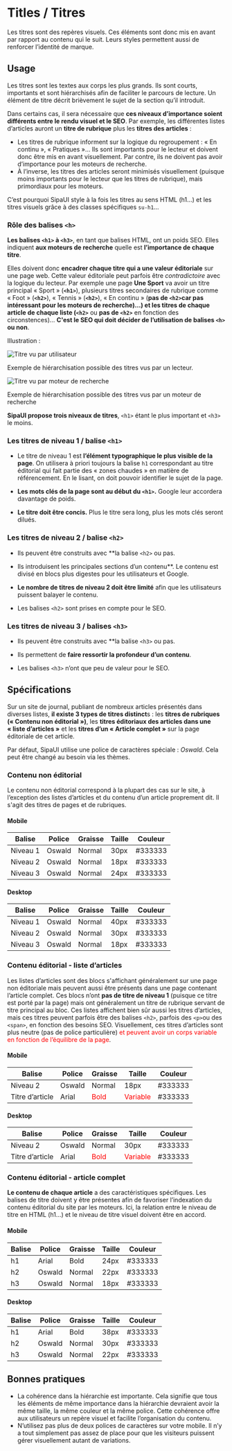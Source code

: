   # Titles / Titres

Les titres sont des repères visuels. Ces éléments sont donc mis en avant par rapport au contenu qui le suit. Leurs styles permettent aussi de renforcer l’identité de marque.


## Usage
Les titres sont les textes aux corps les plus grands. Ils sont courts, importants et sont hiérarchisés afin de faciliter le parcours de lecture. Un élément de titre décrit brièvement le sujet de la section qu’il introduit.

Dans certains cas, il sera nécessaire que **ces niveaux d’importance soient différents entre le rendu visuel et le SEO**. Par exemple, les différentes listes d’articles auront un **titre de rubrique** plus les **titres des articles**&nbsp;:
- Les titres de rubrique informent sur la logique du regroupement&nbsp;: «&nbsp;En continu&nbsp;», «&nbsp;Pratiques&nbsp;»… Ils sont importants pour le lecteur et doivent donc être mis en avant visuellement. Par contre, ils ne doivent pas avoir d’importance pour les moteurs de recherche.
- À l’inverse, les titres des articles seront minimisés visuellement (puisque moins importants pour le lecteur que les titres de rubrique), mais primordiaux pour les moteurs.

C’est pourquoi SipaUI style à la fois les titres au sens HTML (h1…) et les titres visuels grâce à des classes spécifiques `su-h1`…

### Rôle des balises `<h>`
**Les balises `<h1>` à `<h3>`**, en tant que balises HTML, ont un poids SEO. Elles indiquent **aux moteurs de recherche** quelle est **l’importance de chaque titre**.

Elles doivent donc **encadrer chaque titre qui a une valeur éditoriale** sur une page web. Cette valeur éditoriale peut parfois être *contradictoire* avec la logique du lecteur. Par exemple une page **Une Sport** va avoir un titre principal «&nbsp;Sport&nbsp;» (**`<h1>`**), plusieurs titres secondaires de rubrique comme «&nbsp;Foot&nbsp;» (**`<h2>`**), «&nbsp;Tennis&nbsp;» (**`<h2>`**), «&nbsp;En continu&nbsp;» (**pas de `<h2>`**car pas intéressant pour les moteurs de recherche)…) et les titres de chaque article de chaque liste (**`<h2>`** ou **pas de `<h2>`** en fonction des circonstences)… **C'est le SEO qui doit décider de l’utilisation de balises `<h>` ou non**.

Illustration&nbsp;:

<div class="flex">
 <div>
 
![Titre vu par utilisateur](components/COMPONENTS/Titles/design/titraille__utilisateur.png)
<p>Exemple de hiérarchisation possible des titres vus par un lecteur.</p>

 </div>
 
 <div>

![Titre vu par moteur de recherche](components/COMPONENTS/Titles/design/titraille__robot.png)
<p>Exemple de hiérarchisation possible des titres vus par un moteur de recherche</p>

 </div>
</div>


**SipaUI propose trois niveaux de titres**, `<h1>` étant le plus important et `<h3>` le moins.

### Les titres de niveau 1 / balise `<h1>`

- Le titre de niveau 1 est **l’élément typographique le plus visible de la page**. On utilisera à priori toujours la balise `h1` correspondant au titre éditorial qui fait partie des «&nbsp;zones chaudes&nbsp;» en matière de référencement. En le lisant, on doit pouvoir identifier le sujet de la page.

- **Les mots clés de la page sont au début du `<h1>`.** Google leur accordera davantage de poids.
- **Le titre doit être concis.** Plus le titre sera long, plus les mots clés seront dilués.

### Les titres de niveau 2 / balise `<h2>`

- Ils peuvent être construits avec **la balise `<h2>` ou pas. 

- Ils introduisent les principales sections d’un contenu**. Le contenu est divisé en blocs plus digestes pour les utilisateurs et Google.

- **Le nombre de titres de niveau 2 doit être limité** afin que les utilisateurs puissent balayer le contenu.

- Les balises `<h2>` sont prises en compte pour le SEO.

### Les titres de niveau 3 / balises `<h3>`

- Ils peuvent être construits avec **la balise `<h3>` ou pas.

- Ils permettent de **faire ressortir la profondeur d’un contenu**.

- Les balises `<h3>` n’ont que peu de valeur pour le SEO.


## Spécifications

Sur un site de journal, publiant de nombreux articles présentés dans diverses listes, **il existe 3 types de titres distinct**s&nbsp;: les **titres de rubriques («&nbsp;Contenu non éditorial&nbsp;»)**, les **titres éditoriaux des articles dans une «&nbsp;liste d’articles&nbsp;»** et les **titres d’un «&nbsp;Article complet&nbsp;»** sur la page éditoriale de cet article.

Par défaut, SipaUI utilise une police de caractères spéciale&nbsp;: *Oswald*. Cela peut être changé au besoin via les thèmes.

### Contenu non éditorial
Le contenu non éditorial correspond à la plupart des cas sur le site, à l’exception des listes d’articles et du contenu d’un article proprement dit. Il s'agit des titres de pages et de rubriques.

#### Mobile

Balise | Police | Graisse | Taille | Couleur
------------ | ------------- | ------------- | ------------- | -------------
Niveau 1 | Oswald | Normal | 30px | #333333
Niveau 2 | Oswald | Normal | 18px | #333333
Niveau 3 | Oswald | Normal | 24px | #333333

#### Desktop

Balise | Police | Graisse | Taille | Couleur
------------ | ------------- | ------------- | ------------- | -------------
Niveau 1 | Oswald | Normal | 40px | #333333
Niveau 2 | Oswald | Normal | 30px | #333333
Niveau 3 | Oswald | Normal | 18px | #333333


### Contenu éditorial - liste d’articles
Les listes d’articles sont des blocs s'affichant généralement sur une page non éditoriale mais peuvent aussi être présents dans une page contenant l’article complet. Ces blocs n’ont **pas de titre de niveau 1** (puisque ce titre est porté par la page) mais ont généralement un titre de rubrique servant de titre principal au bloc. Ces listes affichent bien sûr aussi les titres d’articles, mais ces titres peuvent parfois être des balises `<h2>`, parfois des `<p>`ou des `<span>`, en fonction des besoins SEO. Visuellement, ces titres d’articles sont plus neutre (pas de police particulière) <span style="color: red;">et peuvent avoir un corps variable en fonction de l’équilibre de la page</span>.

#### Mobile

Balise | Police | Graisse | Taille | Couleur
------------ | ------------- | ------------- | ------------- | -------------
Niveau 2 | Oswald | Normal | 18px | #333333
Titre d’article | Arial | <span style="color: red;">Bold</span> | <span style="color: red;">Variable</span> | #333333

#### Desktop

Balise | Police | Graisse | Taille | Couleur
------------ | ------------- | ------------- | ------------- | -------------
Niveau 2 | Oswald | Normal | 30px | #333333
Titre d’article | Arial | <span style="color: red;">Bold</span> | <span style="color: red;">Variable</span> | #333333


### Contenu éditorial - article complet
**Le contenu de chaque article** a des caractéristiques spécifiques. Les balises de titre doivent y être présentes afin de favoriser l’indexation du contenu éditorial du site par les moteurs. Ici, la relation entre le niveau de titre en HTML (h1…) et le niveau de titre visuel doivent être en accord.
#### Mobile

Balise | Police | Graisse | Taille | Couleur
------------ | ------------- | ------------- | ------------- | -------------
h1 | Arial | Bold | 24px | #333333
h2 | Oswald | Normal | 22px | #333333
h3 | Oswald | Normal | 18px | #333333


#### Desktop

Balise | Police | Graisse | Taille | Couleur
------------ | ------------- | ------------- | ------------- | -------------
h1 | Arial | Bold | 38px | #333333
h2 | Oswald | Normal | 30px | #333333
h3 | Oswald | Normal | 22px | #333333


## Bonnes pratiques

- La cohérence dans la hiérarchie est importante. Cela signifie que tous les éléments de même importance dans la hiérarchie devraient avoir la même taille, la même couleur et la même police. Cette cohérence offre aux utilisateurs un repère visuel et facilite l’organisation du contenu.
- N’utilisez pas plus de deux polices de caractères sur votre mobile. Il n’y a tout simplement pas assez de place pour que les visiteurs puissent gérer visuellement autant de variations.

